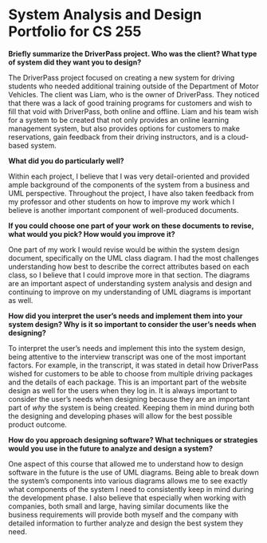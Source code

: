 # System Analysis and Design Portfolio for CS 255

**Briefly summarize the DriverPass project. Who was the client? What type of system did they want you to design?**


The DriverPass project focused on creating a new system for driving students who needed additional training outside of the Department of Motor Vehicles. The client was Liam, who is the owner of DriverPass. They noticed that there was a lack of good training programs for customers and wish to fill that void with DriverPass, both online and offline. Liam and his team wish for a system to be created that not only provides an online learning management system, but also provides options for customers to make reservations, gain feedback from their driving instructors, and is a cloud-based system.

**What did you do particularly well?**

Within each project, I believe that I was very detail-oriented and provided ample background of the components of the system from a business and UML perspective. Throughout the project, I have also taken feedback from my professor and other students on how to improve my work which I believe is another important component of well-produced documents.

**If you could choose one part of your work on these documents to revise, what would you pick? How would you improve it?**

One part of my work I would revise would be within the system design document, specifically on the UML class diagram. I had the most challenges understanding how best to describe the correct attributes based on each class, so I believe that I could improve more in that section. The diagrams are an important aspect of understanding system analysis and design and continuing to improve on my understanding of UML diagrams is important as well.

**How did you interpret the user’s needs and implement them into your system design? Why is it so important to consider the user’s needs when designing?**

To interpret the user’s needs and implement this into the system design, being attentive to the interview transcript was one of the most important factors. For example, in the transcript, it was stated in detail how DriverPass wished for customers to be able to choose from multiple driving packages and the details of each package. This is an important part of the website design as well for the users when they log in. It is always important to consider the user’s needs when designing because they are an important part of *why* the system is being created. Keeping them in mind during both the designing and developing phases will allow for the best possible product outcome.

**How do you approach designing software? What techniques or strategies would you use in the future to analyze and design a system?**

One aspect of this course that allowed me to understand how to design software in the future is the use of UML diagrams. Being able to break down the system’s components into various diagrams allows me to see exactly what components of the system I need to consistently keep in mind during the development phase. I also believe that especially when working with companies, both small and large, having similar documents like the business requirements will provide both myself and the company with detailed information to further analyze and design the best system they need.
